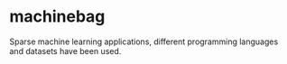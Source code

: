 # machinebag
Sparse machine learning applications, different programming languages and datasets have been used.
